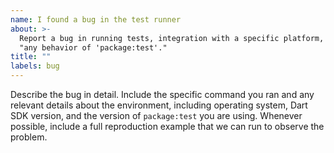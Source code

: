 ```yaml
---
name: I found a bug in the test runner
about: >-
  Report a bug in running tests, integration with a specific platform, or
  "any behavior of 'package:test'."
title: ""
labels: bug
---
```

Describe the bug in detail.
Include the specific command you ran and any relevant details about the
environment, including operating system, Dart SDK version, and the version of
`package:test` you are using.
Whenever possible, include a full reproduction example that we can run to
observe the problem.
